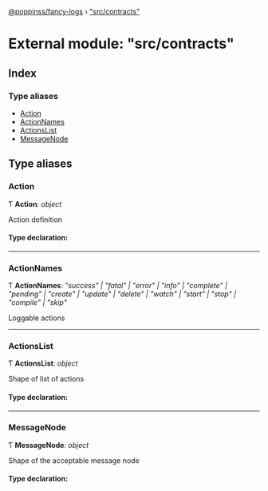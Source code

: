 [@poppinss/fancy-logs](../README.md) › ["src/contracts"](_src_contracts_.md)

# External module: "src/contracts"

## Index

### Type aliases

* [Action](_src_contracts_.md#action)
* [ActionNames](_src_contracts_.md#actionnames)
* [ActionsList](_src_contracts_.md#actionslist)
* [MessageNode](_src_contracts_.md#messagenode)

## Type aliases

###  Action

Ƭ **Action**: *object*

Action definition

#### Type declaration:

___

###  ActionNames

Ƭ **ActionNames**: *"success" | "fatal" | "error" | "info" | "complete" | "pending" | "create" | "update" | "delete" | "watch" | "start" | "stop" | "compile" | "skip"*

Loggable actions

___

###  ActionsList

Ƭ **ActionsList**: *object*

Shape of list of actions

#### Type declaration:

___

###  MessageNode

Ƭ **MessageNode**: *object*

Shape of the acceptable message node

#### Type declaration:
